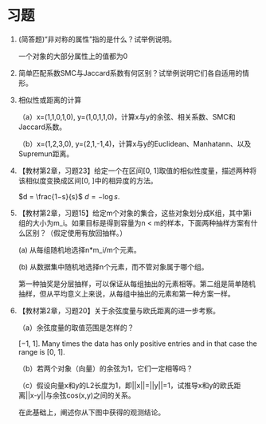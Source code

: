 # 习题

1. (简答题)“非对称的属性”指的是什么？试举例说明。

    一个对象的大部分属性上的值都为0

2. 简单匹配系数SMC与Jaccard系数有何区别？试举例说明它们各自适用的情形。
3. 相似性或距离的计算

    （a）x=(1,1,0,1,0), y=(1,0,1,1,0)，计算x与y的余弦、相关系数、SMC和Jaccard系数。

    （b）x=(1,2,3,0), y=(2,1,-1,4)，计算x与y的Euclidean、Manhatann、以及Supremun距离。

4. 【教材第2章，习题23】给定一个在区间[0, 1]取值的相似性度量，描述两种将该相似度变换成区间[0, ]中的相异度的方法。

    $d = \frac{1−s}{s}$
    $d = − \log s$.

5. 【教材第2章，习题15】给定m个对象的集合，这些对象划分成K组，其中第i组的大小为m_i。如果目标是得到容量为n < m的样本，下面两种抽样方案有什么区别？（假定使用有放回抽样。）

    (a) 从每组随机地选择n*m_i/m个元素。

    (b) 从数据集中随机地选择n个元素，而不管对象属于哪个组。

    第一种抽奖是分层抽样，可以保证从每组抽出的元素相等。第二组是简单随机抽样，但从平均意义上来说，从每组中抽出的元素和第一种方案一样。

6. 【教材第2章，习题20】关于余弦度量与欧氏距离的进一步考察。

    （a）余弦度量的取值范围是怎样的？

    [−1, 1]. Many times the data has only positive entries and in that case the range is [0, 1].

    （b）若两个对象（向量）的余弦为1，它们一定相等吗？

    （c）假设向量x和y的L2长度为1，即||x||=||y||=1，试推导x和y的欧氏距离||x-y||与余弦cos(x,y)之间的关系。

    在此基础上，阐述你从下图中获得的观测结论。
